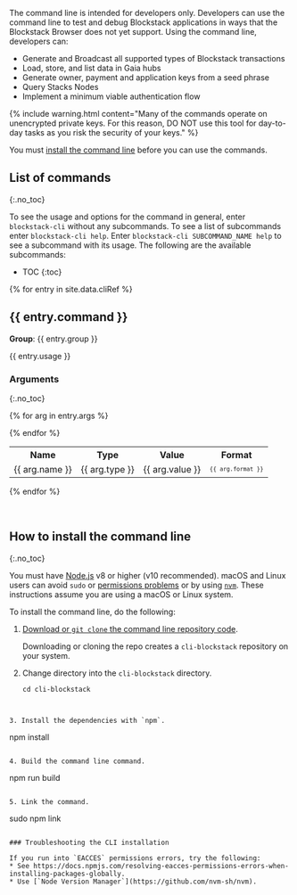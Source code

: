 The command line is intended for developers only. Developers can use the command
line to test and debug Blockstack applications in ways that the Blockstack
Browser does not yet support. Using the command line, developers can:

- Generate and Broadcast all supported types of Blockstack transactions
- Load, store, and list data in Gaia hubs
- Generate owner, payment and application keys from a seed phrase
- Query Stacks Nodes
- Implement a minimum viable authentication flow

{% include warning.html content="Many of the commands operate on unencrypted
private keys. For this reason, DO NOT use this tool for day-to-day tasks as you
risk the security of your keys." %}

You must <a href="#installCommandLine">install the command line</a> before you
can use the commands.

## List of commands

{:.no_toc}

To see the usage and options for the command in general, enter `blockstack-cli` without any subcommands. To see a list of subcommands enter `blockstack-cli help`. Enter `blockstack-cli SUBCOMMAND_NAME help` to see a subcommand with its usage. The following are the available subcommands:

- TOC
  {:toc}

{% for entry in site.data.cliRef %}

## {{ entry.command }}

**Group**: {{ entry.group }}

{{ entry.usage }}

### Arguments

{:.no_toc}

<table class="uk-table uk-table-small uk-table-striped">
<tr>
  <th>Name</th>
  <th>Type</th>
  <th>Value</th>
  <th>Format</th>
</tr>
  {% for arg in entry.args %}
<tr>
<td class="uk-text-bold">{{ arg.name }}</td>
<td>{{ arg.type }}</td>
<td>{{ arg.value }}</td>
<td><code style="font-size:10px">{{ arg.format }}</code></td>
</tr>

{% endfor %}

</table>

{% endfor %}

<p><a name="installCommandLine">&nbsp;</a></p>

## How to install the command line

{:.no_toc}

You must have [Node.js](https://nodejs.org/en/download/) v8 or higher (v10 recommended). macOS and Linux users can avoid `sudo` or [permissions problems](https://docs.npmjs.com/resolving-eacces-permissions-errors-when-installing-packages-globally) or by using [`nvm`](https://github.com/nvm-sh/nvm). These instructions assume you are using a macOS or Linux system.

To install the command line, do the following:

1. <a href="https://github.com/blockstack/cli-blockstack" target="\_blank">Download or `git clone` the command line repository code</a>.

   Downloading or cloning the repo creates a `cli-blockstack` repository on your system.

2. Change directory into the `cli-blockstack` directory.

   ```
   cd cli-blockstack
   ```

```


3. Install the dependencies with `npm`.

```

npm install

```

4. Build the command line command.

```

npm run build

```

5. Link the command.

```

sudo npm link

```

### Troubleshooting the CLI installation

If you run into `EACCES` permissions errors, try the following:
* See https://docs.npmjs.com/resolving-eacces-permissions-errors-when-installing-packages-globally.
* Use [`Node Version Manager`](https://github.com/nvm-sh/nvm).
```
